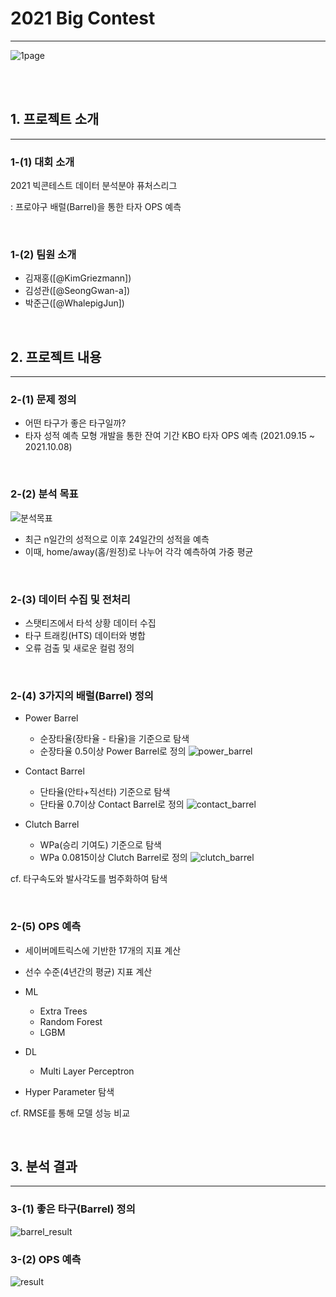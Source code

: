 # **2021 Big Contest**
------------------------------------
![1page](https://user-images.githubusercontent.com/80115212/135220281-6129e022-88f9-4969-ba43-0273918eb22b.PNG)

<br/>
<br/>

## **1. 프로젝트 소개**
------------------------------------
### **1-(1) 대회 소개**
2021 빅콘테스트 데이터 분석분야 퓨처스리그 

: 프로야구 배럴(Barrel)을 통한 타자 OPS 예측

<br/>


### **1-(2) 팀원 소개** 
- 김재홍([@KimGriezmann])
- 김성관([@SeongGwan-a])
- 박준근([@WhalepigJun])

<br/>


## **2. 프로젝트 내용**
-------------------------------------------------------------
### **2-(1) 문제 정의**

- 어떤 타구가 좋은 타구일까?
- 타자 성적 예측 모형 개발을 통한 잔여 기간 KBO 타자 OPS 예측 (2021.09.15 ~ 2021.10.08) 

<br/>


### **2-(2) 분석 목표**

![분석목표](https://user-images.githubusercontent.com/80115212/135224326-42d98241-5498-4289-81e8-d7fc894cb85e.PNG)

- 최근 n일간의 성적으로 이후 24일간의 성적을 예측   
- 이때, home/away(홈/원정)로 나누어 각각 예측하여 가중 평균

<br/>


### **2-(3) 데이터 수집 및 전처리**
- 스탯티즈에서 타석 상황 데이터 수집 
- 타구 트래킹(HTS) 데이터와 병합
- 오류 검출 및 새로운 컬럼 정의

<br/>


### **2-(4) 3가지의 배럴(Barrel) 정의**
- Power Barrel
    * 순장타율(장타율 - 타율)을 기준으로 탐색
    * 순장타율 0.5이상 Power Barrel로 정의
![power_barrel](https://user-images.githubusercontent.com/80115212/135222920-97f03021-248f-4220-8fbf-b42a7bf6559a.PNG)


- Contact Barrel
    * 단타율(안타+직선타) 기준으로 탐색
    * 단타율 0.7이상 Contact Barrel로 정의
![contact_barrel](https://user-images.githubusercontent.com/80115212/135222960-22e07502-95a9-4c69-b3b9-2ac9f64f59c4.PNG)


- Clutch Barrel
    * WPa(승리 기여도) 기준으로 탐색
    * WPa 0.0815이상 Clutch Barrel로 정의
![clutch_barrel](https://user-images.githubusercontent.com/80115212/135222980-c26ed82a-72a4-415b-acbb-0a1ed2fa0329.PNG)


cf. 타구속도와 발사각도를 범주화하여 탐색

<br/>


### **2-(5) OPS 예측**
- 세이버메트릭스에 기반한 17개의 지표 계산 
- 선수 수준(4년간의 평균) 지표 계산
- ML
    * Extra Trees
    * Random Forest
    * LGBM
- DL
    * Multi Layer Perceptron


- Hyper Parameter 탐색


cf. RMSE를 통해 모델 성능 비교

<br/>


## **3. 분석 결과**
------------------------------------
### **3-(1) 좋은 타구(Barrel) 정의**
![barrel_result](https://user-images.githubusercontent.com/80115212/135224883-ebf0b7c1-9566-45e1-8366-57e8d1c08eb4.PNG)


### **3-(2) OPS 예측**
![result](https://user-images.githubusercontent.com/80115212/135225398-c957fca1-b9b0-4917-8eda-9d5a67c4cdd7.PNG)
